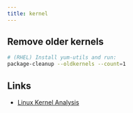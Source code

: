 ```yaml
---
title: kernel
---
```


## Remove older kernels

```bash
# (RHEL) Install yum-utils and run:
package-cleanup --oldkernels --count=1
```

## Links
* [Linux Kernel Analysis](http://www.faqs.org/docs/Linux-HOWTO/KernelAnalysis-HOWTO.html)
